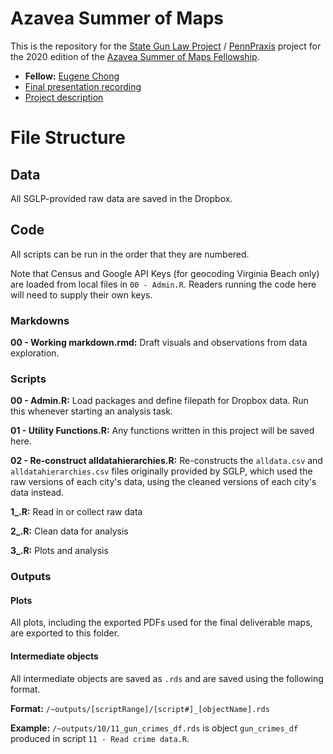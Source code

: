 # Azavea Summer of Maps
This is the repository for the [State Gun Law Project](https://stategunlawproject.org/) / [PennPraxis](https://www.design.upenn.edu/pennpraxis/home) project for the 2020 edition of the [Azavea Summer of Maps Fellowship](https://www.summerofmaps.com/).

* **Fellow:** [Eugene Chong](https://e-chong.github.io/)
* [Final presentation recording](https://drive.google.com/open?id=19BTBXISt9iR6OxC6LDHMqVG-RAwh1W1K)
* [Project description](https://www.summerofmaps.com/projects/shortlist/2020-pennpraxis)

# File Structure

## Data

All SGLP-provided raw data are saved in the Dropbox.

## Code

All scripts can be run in the order that they are numbered.

Note that Census and Google API Keys (for geocoding Virginia Beach only) are loaded from local files in `00 - Admin.R`. Readers running the code here will need to supply their own keys.

### Markdowns

**00 - Working markdown.rmd:** Draft visuals and observations from data exploration.

### Scripts

**00 - Admin.R:** Load packages and define filepath for Dropbox data. Run this whenever starting an analysis task.

**01 - Utility Functions.R:** Any functions written in this project will be saved here.

**02 - Re-construct alldatahierarchies.R:** Re-constructs the `alldata.csv` and `alldatahierarchies.csv` files originally provided by SGLP, which used the raw versions of each city's data, using the cleaned versions of each city's data instead.

**1\_.R:** Read in or collect raw data

**2\_.R:** Clean data for analysis

**3\_.R:** Plots and analysis

### Outputs

#### Plots
All plots, including the exported PDFs used for the final deliverable maps, are exported to this folder.

#### Intermediate objects

All intermediate objects are saved as `.rds` and are saved using the following format.

**Format:** `/~outputs/[scriptRange]/[script#]_[objectName].rds`

**Example:** `/~outputs/10/11_gun_crimes_df.rds` is object `gun_crimes_df` produced in script `11 - Read crime data.R`.